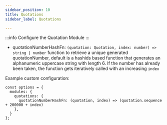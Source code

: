 ```yaml
---
sidebar_position: 10
title: Quotations
sidebar_label: Quotations

---
```


:::info
Configure the Quotation Module
:::


- quotationNumberHashFn: `(quotation: Quotation, index: number) => string | number` function to retrieve a unique generated quotationNumber, default is a hashids based function that generates an alphanumeric uppercase string with length 6. If the number has already been taken, the function gets iteratively called with an increasing `index`

Example custom configuration:

```
const options = {
  modules: {
    quotations: {
      quotationNumberHashFn: (quotation, index) => (quotation.sequence + 200000 + index)
    },
  }
};
```


